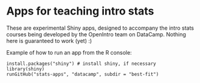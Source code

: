 # Apps for teaching intro stats

These are experimental Shiny apps, designed to accompany the intro stats courses being developed by the OpenIntro team on DataCamp. Nothing here is guaranteed to work (yet) :)

Example of how to run an app from the R console:

```
install.packages("shiny") # install shiny, if necessary
library(shiny)
runGitHub("stats-apps", "datacamp", subdir = "best-fit")
```
